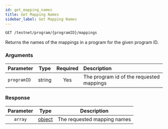 ```yaml
---
id: get_mapping_names
title: Get Mapping Names
sidebar_label: Get Mapping Names
---
```


```bash title=ENDPOINT
GET /testnet/program/{programID}/mappings
```

Returns the names of the mappings in a program for the given program ID.

### Arguments

| Parameter   |  Type  | Required | Description                                     |
|:------------|:------:|:--------:|:------------------------------------------------|
| `programID` | string |   Yes    | The program id of the requested mappings        |

### Response

| Parameter |                  Type                   |         Description         |
|:---------:|:---------------------------------------:|:---------------------------:|
|  `array`  | [object](../../concepts/01_programs.md) | The requested mapping names |